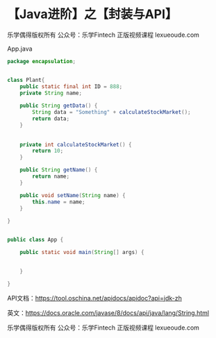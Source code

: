 # 【Java进阶】之【封装与API】



乐学偶得版权所有  公众号：乐学Fintech  正版视频课程 lexueoude.com



App.java

```java
package encapsulation;


class Plant{
	public static final int ID = 888;
	private String name;
	
	public String getData() {
		String data = "Something" + calculateStockMarket();
		return data;
	}
	
	
	private int calculateStockMarket() {
		return 10;
	}

	public String getName() {
		return name;
	}

	public void setName(String name) {
		this.name = name;
	}
	
}


public class App {

	public static void main(String[] args) {
		

	}

}

```



API文档：https://tool.oschina.net/apidocs/apidoc?api=jdk-zh

英文：https://docs.oracle.com/javase/8/docs/api/java/lang/String.html



乐学偶得版权所有  公众号：乐学Fintech  正版视频课程 lexueoude.com

 



